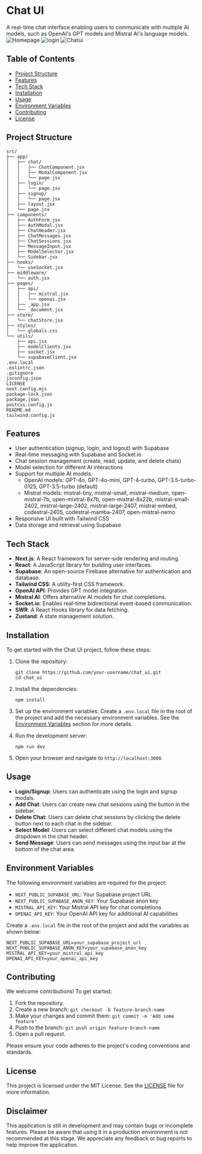 # Chat UI
A real-time chat interface enabling users to communicate with multiple AI models, such as OpenAI's GPT models and Mistral AI's language models.
![Homepage](<Screenshot 2024-07-28 055119.jpg>)
![login](<Screenshot 2024-07-28 050736.jpg>) 
![Chatui](<Screenshot 2024-07-28 050849.jpg>)
## Table of Contents

- [Project Structure](#project-structure)
- [Features](#features)
- [Tech Stack](#tech-stack)
- [Installation](#installation)
- [Usage](#usage)
- [Environment Variables](#environment-variables)
- [Contributing](#contributing)
- [License](#license)

## Project Structure
```
src/
├── app/
│   ├── chat/
│   │   ├── ChatComponent.jsx
│   │   ├── ModalComponent.jsx
│   │   └── page.jsx
│   ├── login/
│   │   └── page.jsx
│   ├── signup/
│   │   └── page.jsx
│   ├── layout.jsx
│   └── page.jsx
├── components/
│   ├── AuthForm.jsx
│   ├── AuthModal.jsx
│   ├── ChatHeader.jsx
│   ├── ChatMessages.jsx
│   ├── ChatSessions.jsx
│   ├── MessageInput.jsx
│   ├── ModelSelector.jsx
│   └── Sidebar.jsx
├── hooks/
│   └── useSocket.jsx
├── middleware/
│   └── auth.jsx
├── pages/
│   ├── api/
│   │   ├── mistral.jsx
│   │   └── openai.jsx
│   ├── _app.jsx
│   └── _document.jsx
├── store/
│   └── chatStore.jsx
├── styles/
│   └── globals.css
└── utils/
    ├── api.jsx
    ├── modelClients.jsx
    ├── socket.jsx
    └── supabaseClient.jsx
.env.local
.eslintrc.json
.gitignore
jsconfig.json
LICENSE
next.config.mjs
package-lock.json
package.json
postcss.config.js
README.md
tailwind.config.js

```

## Features

- User authentication (signup, login, and logout) with Supabase
- Real-time messaging with Supabase and Socket.io
- Chat session management (create, read, update, and delete chats)
- Model selection for different AI interactions
- Support for multiple AI models:
  - OpenAI models: GPT-4o, GPT-4o-mini, GPT-4-turbo, GPT-3.5-turbo-0125, GPT-3.5-turbo (default)
  - Mistral models: mistral-tiny, mistral-small, mistral-medium, open-mistral-7b, open-mixtral-8x7b, open-mixtral-8x22b, mistral-small-2402, mistral-large-2402, mistral-large-2407, mistral-embed, codestral-2405, codestral-mamba-2407, open-mistral-nemo
- Responsive UI built with Tailwind CSS
- Data storage and retrieval using Supabase

## Tech Stack

- **Next.js**: A React framework for server-side rendering and routing.
- **React**: A JavaScript library for building user interfaces.
- **Supabase**: An open-source Firebase alternative for authentication and database.
- **Tailwind CSS**: A utility-first CSS framework.
- **OpenAI API**: Provides GPT model integration.
- **Mistral AI**: Offers alternative AI models for chat completions.
- **Socket.io**: Enables real-time bidirectional event-based communication.
- **SWR**: A React Hooks library for data fetching.
- **Zustand**: A state management solution.

## Installation

To get started with the Chat UI project, follow these steps:

1. Clone the repository:
   ```
   git clone https://github.com/your-username/chat_ui.git
   cd chat_ui
   ```

2. Install the dependencies:
   ```
   npm install
   ```

3. Set up the environment variables:
   Create a `.env.local` file in the root of the project and add the necessary environment variables. See the [Environment Variables](#environment-variables) section for more details.

4. Run the development server:
   ```
   npm run dev
   ```

5. Open your browser and navigate to `http://localhost:3000`.

## Usage

- **Login/Signup**: Users can authenticate using the login and signup modals.
- **Add Chat**: Users can create new chat sessions using the button in the sidebar.
- **Delete Chat**: Users can delete chat sessions by clicking the delete button next to each chat in the sidebar.
- **Select Model**: Users can select different chat models using the dropdown in the chat header.
- **Send Message**: Users can send messages using the input bar at the bottom of the chat area.

## Environment Variables

The following environment variables are required for the project:

- `NEXT_PUBLIC_SUPABASE_URL`: Your Supabase project URL
- `NEXT_PUBLIC_SUPABASE_ANON_KEY`: Your Supabase anon key
- `MISTRAL_API_KEY`: Your Mistral API key for chat completions
- `OPENAI_API_KEY`: Your OpenAI API key for additional AI capabilities

Create a `.env.local` file in the root of the project and add the variables as shown below:

```
NEXT_PUBLIC_SUPABASE_URL=your_supabase_project_url
NEXT_PUBLIC_SUPABASE_ANON_KEY=your_supabase_anon_key
MISTRAL_API_KEY=your_mistral_api_key
OPENAI_API_KEY=your_openai_api_key
```

## Contributing

We welcome contributions! To get started:

1. Fork the repository.
2. Create a new branch: `git checkout -b feature-branch-name`
3. Make your changes and commit them: `git commit -m 'Add some feature'`
4. Push to the branch: `git push origin feature-branch-name`
5. Open a pull request.

Please ensure your code adheres to the project's coding conventions and standards.

## License

This project is licensed under the MIT License. See the [LICENSE](LICENSE) file for more information.

## Disclaimer

This application is still in development and may contain bugs or incomplete features. Please be aware that using it in a production environment is not recommended at this stage. We appreciate any feedback or bug reports to help improve the application.
